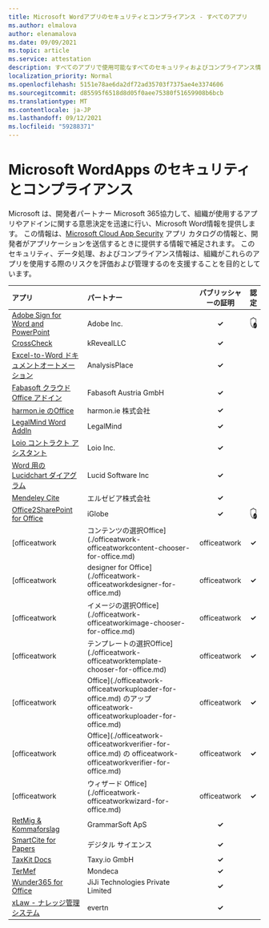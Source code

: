 ```yaml
---
title: Microsoft Wordアプリのセキュリティとコンプライアンス - すべてのアプリ
ms.author: elmalova
author: elenamalova
ms.date: 09/09/2021
ms.topic: article
ms.service: attestation
description: すべてのアプリで使用可能なすべてのセキュリティおよびコンプライアンス情報Microsoft Word。
localization_priority: Normal
ms.openlocfilehash: 5151e78ae6da2df72ad35703f7375ae4e3374606
ms.sourcegitcommit: d85595f6518d8d05f0aee75380f51659908b6bcb
ms.translationtype: MT
ms.contentlocale: ja-JP
ms.lasthandoff: 09/12/2021
ms.locfileid: "59288371"
---
```

# <a name="microsoft-word-apps-security-and-compliance"></a>Microsoft WordApps のセキュリティとコンプライアンス

Microsoft は、開発者パートナー Microsoft 365協力して、組織が使用するアプリやアドインに関する意思決定を迅速に行い、Microsoft Word情報を提供します。 この情報は、[Microsoft Cloud App Security](https://www.microsoft.com/en-us/enterprise-mobility-security/cloud-app-security) アプリ カタログの情報と、開発者がアプリケーションを送信するときに提供する情報で補足されます。 このセキュリティ、データ処理、およびコンプライアンス情報は、組織がこれらのアプリを使用する際のリスクを評価および管理するのを支援することを目的としています。

| **アプリ** | **パートナー** | **パブリッシャーの証明** | **認定** |
|:--------|:------------|:----------------------:|:-------------:|
| [Adobe Sign for Word and PowerPoint](./adobe-inc-sign-for-word-and-powerpoint.md) | Adobe Inc. | **✓** | <img alt="Certified application badge" src="../media/certified-badge.png" height="25" width="25" /> |
| [CrossCheck](./krevealllc-crosscheck.md) | kRevealLLC | **✓** |  |
| [Excel-to-Word ドキュメントオートメーション](./analysisplace-excel-to-word-document-automation.md) | AnalysisPlace | **✓** |  |
| [Fabasoft クラウド Office アドイン](./fabasoft-austria-gmbh-cloud-office-add-in.md) | Fabasoft Austria GmbH | **✓** |  |
| [harmon.ie のOffice](./harmonie-corporation-for-office.md) | harmon.ie 株式会社 | **✓** |  |
| [LegalMind Word AddIn](./legalmind-word-addin.md) | LegalMind | **✓** |  |
| [Loio コントラクト アシスタント](./loio-inc-contract-assistant.md) | Loio Inc. | **✓** |  |
| [Word 用の Lucidchart ダイアグラム](./lucid-software-inc-lucidchart-diagrams-for-word.md) | Lucid Software Inc | **✓** |  |
| [Mendeley Cite](./elsevier-limited-mendeley-cite.md) | エルゼビア株式会社 | **✓** |  |
| [Office2SharePoint for Office](./iglobe-office2sharepoint-for-office.md) | iGlobe | **✓** | <img alt="Certified application badge" src="../media/certified-badge.png" height="25" width="25" /> |
| [officeatwork | コンテンツの選択Office](./officeatwork-officeatworkcontent-chooser-for-office.md) | officeatwork | **✓** | <img alt="Certified application badge" src="../media/certified-badge.png" height="25" width="25" /> |
| [officeatwork | designer for Office](./officeatwork-officeatworkdesigner-for-office.md) | officeatwork | **✓** | <img alt="Certified application badge" src="../media/certified-badge.png" height="25" width="25" /> |
| [officeatwork | イメージの選択Office](./officeatwork-officeatworkimage-chooser-for-office.md) | officeatwork | **✓** |  |
| [officeatwork | テンプレートの選択Office](./officeatwork-officeatworktemplate-chooser-for-office.md) | officeatwork | **✓** | <img alt="Certified application badge" src="../media/certified-badge.png" height="25" width="25" /> |
| [officeatwork | Office](./officeatwork-officeatworkuploader-for-office.md) のアップ officeatwork-officeatworkuploader-for-office.md) | officeatwork | **✓** | <img alt="Certified application badge" src="../media/certified-badge.png" height="25" width="25" /> |
| [officeatwork | Office](./officeatwork-officeatworkverifier-for-office.md) の officeatwork-officeatworkverifier-for-office.md) | officeatwork | **✓** | <img alt="Certified application badge" src="../media/certified-badge.png" height="25" width="25" /> |
| [officeatwork | ウィザード Office](./officeatwork-officeatworkwizard-for-office.md) | officeatwork | **✓** | <img alt="Certified application badge" src="../media/certified-badge.png" height="25" width="25" /> |
| [RetMig &amp; Kommaforslag](./grammarsoft-aps-retmig-and-kommaforslag.md) | GrammarSoft ApS | **✓** |  |
| [SmartCite for Papers](./digital-science-smartcite-for-papers.md) | デジタル サイエンス | **✓** |  |
| [TaxKit Docs](./taxyio-gmbh-taxkit-docs.md) | Taxy.io GmbH | **✓** |  |
| [TerMef](./mondeca-termef.md) | Mondeca | **✓** |  |
| [Wunder365 for Office](./jiji-technologies-private-limited-wunder365-for-office.md) | JiJi Technologies Private Limited | **✓** |  |
| [xLaw - ナレッジ管理システム](./evertn-xlaw-knowledge-management-system.md) | evertn | **✓** |  |

